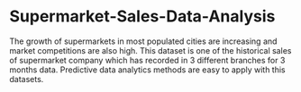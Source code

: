 # Supermarket-Sales-Data-Analysis
The growth of supermarkets in most populated cities are increasing and market competitions are also high. This dataset is one of the historical sales of supermarket company which has recorded in 3 different branches for 3 months data. Predictive data analytics methods are easy to apply with this datasets.
